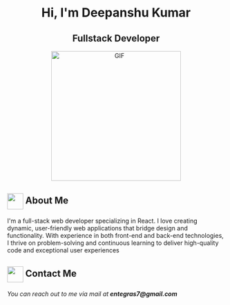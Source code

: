 <h1 align="center">Hi, I'm Deepanshu Kumar</h2>
<h2 align="center">
  Fullstack Developer
</h2>

<div align="center">
 <img alt="GIF" src="https://static0.cbrimages.com/wordpress/wp-content/uploads/2023/12/luffy-from-one-piece.jpg" height="300px" />
</div>

## <img align ='center' src="https://i.giphy.com/media/v1.Y2lkPTc5MGI3NjExdjh2dDM4bDhyYzM5NmppaHJ6dG56Mmh3bTkyanFkdWRvZ3R1cGoycSZlcD12MV9pbnRlcm5hbF9naWZfYnlfaWQmY3Q9ZQ/LOnt6uqjD9OexmQJRB/giphy.gif" width="37" /> About Me

I'm a full-stack web developer specializing in React. I love creating dynamic, user-friendly web applications that bridge design and functionality. With experience in both front-end and back-end technologies, I thrive on problem-solving and continuous learning to deliver high-quality code and exceptional user experiences

## <img align="center" src="https://xneelo.co.za/help-centre/wp-content/uploads/2016/12/gmail-logo-1.png"  width="37"/> Contact Me

<p> 
 <i>You can reach out to me via mail at<strong> entegras7@gmail.com </strong></i> 
</p>
